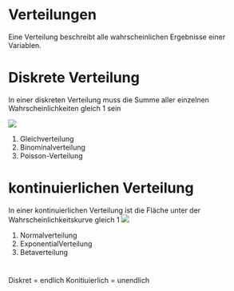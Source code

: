 
# Verteilungen

Eine Verteilung beschreibt alle wahrscheinlichen Ergebnisse einer Variablen.

# Diskrete Verteilung
In einer diskreten Verteilung muss die Summe aller einzelnen Wahrscheinlichkeiten gleich 1 sein

![](imgs/2020-03-25-10-52-14.png)
1. Gleichverteilung
2. Binominalverteilung
3. Poisson-Verteilung


# kontinuierlichen Verteilung
In einer kontinuierlichen Verteilung ist die Fläche unter der Wahrscheinlichkeitskurve gleich 1
![](imgs/2020-03-25-10-52-29.png)


1. Normalverteilung
2. ExponentialVerteilung
3. Betaverteilung


#
Diskret = endlich
Konitiuierlich = unendlich